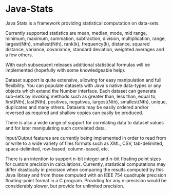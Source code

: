 Java-Stats
==========

Java Stats is a framework providing statistical computation on data-sets.  

Currently supported statistics are mean, median, mode, mid range, minimum, maximum, summation, subtraction, division, multiplication, range, largest(Nth), smallest(Nth), rank(k), frequency(k), distance, squared distance, variance, covariance, standard deviation, weighted averages and a few others.  

With each subsequent releases additional statistical formulas will be implemented (hopefully with some knowledgeable help).  

Dataset support is quite extensive, allowing for easy manipulation and full flexibility. You can populate datasets with Java's native data-types or any objects which extend the Number interface. Each dataset can generate sub-sets by invoking methods such as greater than, less than, equal to, first(Nth), last(Nth), positives, negatives, largest(Nth), smallest(Nth), unique, duplicates and many others. Datasets may be easily ordered and/or reversed as required and shallow copies can easily be produced.  

There is also a wide range of support for correlating data to dataset values and for later manipulating such correlated data.  

Input/Output features are currently being implemented in order to read from or write to a wide variety of files formats such as XML, CSV, tab-delimited, space-delimited, row-based, column-based, etc.

There is an intention to support n-bit integer and n-bit floating point sizes for custom precision in calculations.  Currently, statistical computations may differ drastically in precision when comparing the results computed by this Java library and from those computed with an IEEE 754 quadruple precision floating-point format in a C program.  Providing for any n-precision would be considerably slower, but provide for unlimited precision.
